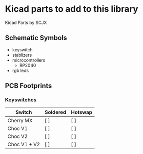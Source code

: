 # Kicad parts to add to this library

Kicad Parts by SCJX

## Schematic Symbols

- keyswitch
- stablizers
- microcontrollers
  - RP2040
- rgb leds

## PCB Footprints

### Keyswitches

| Switch | Soldered | Hotswap |
|---|---|---|
| Cherry MX | [ ] | [ ] |
| Choc V1 | [ ] | [ ] |
| Choc V2 | [ ] | [ ] |
| Choc V1 + V2 | [ ] | [ ] |
